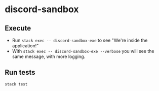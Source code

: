 # discord-sandbox

## Execute  

* Run `stack exec -- discord-sandbox-exe` to see "We're inside the application!"
* With `stack exec -- discord-sandbox-exe --verbose` you will see the same message, with more logging.

## Run tests

`stack test`
